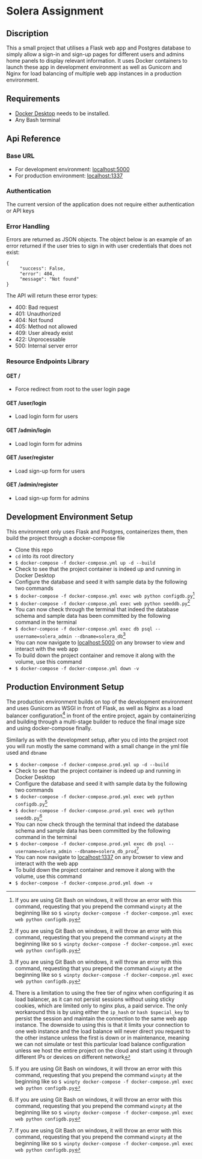 # Solera Assignment

## Discription
This a small project that utilises a Flask web app and Postgres database to simply allow a sign-in and sign-up pages for different users and admins home panels to display relevant information. It uses Docker containers to launch these app in development environment as well as Gunicorn and Nginx for load balancing of multiple web app instances in a production environment.

## Requirements
- [Docker Desktop](https://docs.docker.com/get-docker/) needs to be installed.
- Any Bash terminal

## Api Reference
### Base URL
- For development environment: [localhost:5000](http://localhost:5000)
- For production environment: [localhost:1337](http://localhost:1337)

### Authentication
The current version of the application does not require either authentication or API keys

### Error Handling
Errors are returned as JSON objects. The object below is an example of an error returned if the user tries to sign in with user credentials that does not exist:
```
{
     "success": False,
     "error": 404,
     "message": "Not found"
}
```
The API will return these error types:
- 400: Bad request
- 401: Unauthorized
- 404: Not found
- 405: Method not allowed
- 409: User already exist
- 422: Unprocessable
- 500: Internal server error

### Resource Endpoints Library

#### GET /
- Force redirect from root to the user login page

#### GET /user/login
- Load login form for users

#### GET /admin/login
- Load login form for admins

#### GET /user/register
- Load sign-up form for users

#### GET /admin/register
- Load sign-up form for admins

## Development Environment Setup
This environment only uses Flask and Postgres, containerizes them, then build the project through a docker-compose file

- Clone this repo
- `cd` into its root directory
- `$ docker-compose -f docker-compose.yml up -d --build`
- Check to see that the project container is indeed up and running in Docker Desktop
- Configure the database and seed it with sample data by the following two commands
- `$ docker-compose -f docker-compose.yml exec web python configdb.py`[^1]
- `$ docker-compose -f docker-compose.yml exec web python seeddb.py`[^1]
- You can now check through the terminal that indeed the database schema and sample data has been committed by the following command in the terminal
- `$ docker-compose -f docker-compose.yml exec db psql --username=solera_admin --dbname=solera_db`[^1]
- You can now navigate to [localhost:5000](http://localhost:5000) on any browser to view and interact with the web app
- To build down the project container and remove it along with the volume, use this command
- `$ docker-compose -f docker-compose.yml down -v`

## Production Environment Setup
The production environment builds on top of the development environment and uses Gunicorn as WSGI in front of Flask, as well as Nginx as a load balancer configuration[^2] in front of the entire project, again by containerizing and building through a multi-stage builder to reduce the final image size and using docker-compose finally.

Similarly as with the development setup, after you cd into the project root you will run mostly the same command with a small change in the yml file used and `dbname`
- `$ docker-compose -f docker-compose.prod.yml up -d --build`
- Check to see that the project container is indeed up and running in Docker Desktop
- Configure the database and seed it with sample data by the following two commands
- `$ docker-compose -f docker-compose.prod.yml exec web python configdb.py`[^1]
- `$ docker-compose -f docker-compose.prod.yml exec web python seeddb.py`[^1]
- You can now check through the terminal that indeed the database schema and sample data has been committed by the following command in the terminal
- `$ docker-compose -f docker-compose.prod.yml exec db psql --username=solera_admin --dbname=solera_db_prod`[^1]
- You can now navigate to [localhost:1337](http://localhost:1337) on any browser to view and interact with the web app
- To build down the project container and remove it along with the volume, use this command
- `$ docker-compose -f docker-compose.prod.yml down -v`

[^1]: If you are using Git Bash on windows, it will throw an error with this command, requesting that you prepend the command `winpty` at the beginning like so `$ winpty docker-compose -f docker-compose.yml exec web python configdb.py`
[^2]: There is a limitation to using the free tier of nginx when configuring it as load balancer, as it can not persist sessions without using sticky cookies, which are limited only to nginx plus, a paid service. The only workaround this is by using either the `ip_hash` or `hash $special_key` to persist the session and maintain the connection to the same web app instance. The downside to using this is that it limits your connection to one web instance and the load balance will never direct you request to the other instance unless the first is down or in maintenance, meaning we can not simulate or test this particular load balance configuration unless we host the entire project on the cloud and start using it through different IPs or devices on different network  

